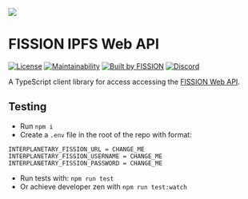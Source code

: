 ![](https://github.com/fission-suite/web-api/raw/master/assets/logo.png?sanitize=true)

# FISSION IPFS Web API

[![License](https://img.shields.io/badge/License-Apache%202.0-blue.svg)](https://github.com/fission-suite/blob/master/LICENSE)
[![Maintainability](https://api.codeclimate.com/v1/badges/2a271d744d14ad487a24/maintainability)](https://codeclimate.com/github/fission-suite/typescript-client/maintainability)
[![Built by FISSION](https://img.shields.io/badge/⌘-Built_by_FISSION-purple.svg)](https://fission.codes)
[![Discord](https://img.shields.io/discord/478735028319158273.svg)](https://discord.gg/zAQBDEq)

A TypeScript client library for access accessing the [FISSION Web API](https://github.com/fission-suite/web-api/).

## Testing
- Run `npm i`
- Create a `.env` file in the root of the repo with format:
```
INTERPLANETARY_FISSION_URL = CHANGE_ME
INTERPLANETARY_FISSION_USERNAME = CHANGE_ME
INTERPLANETARY_FISSION_PASSWORD = CHANGE_ME
```
- Run tests with: `npm run test`
- Or achieve developer zen with `npm run test:watch`
